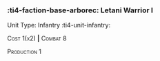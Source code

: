 ### :ti4-faction-base-arborec: **Letani Warrior I**

Unit Type: Infantry :ti4-unit-infantry:

<span style="font-variant:small-caps;">Cost 1(x2)</span> __|__ <span style="font-variant:small-caps;">Combat 8</span>

<span style="font-variant:small-caps;">Production</span> 1
